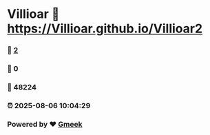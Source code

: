 # Villioar :link: https://Villioar.github.io/Villioar2 
### :page_facing_up: [2](https://Villioar.github.io/Villioar2/tag.html) 
### :speech_balloon: 0 
### :hibiscus: 48224 
### :alarm_clock: 2025-08-06 10:04:29 
### Powered by :heart: [Gmeek](https://github.com/Meekdai/Gmeek)
